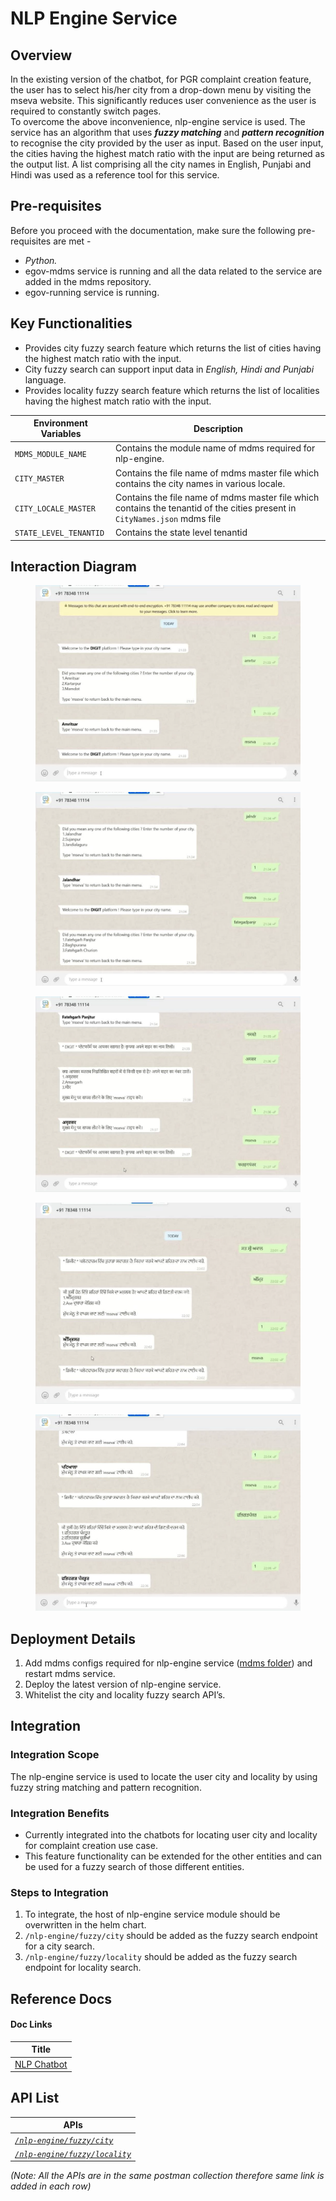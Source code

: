 # NLP Engine Service

## Overview

In the existing version of the chatbot, for PGR complaint creation feature, the user has to select his/her city from a drop-down menu by visiting the mseva website. This significantly reduces user convenience as the user is required to constantly switch pages.\
To overcome the above inconvenience, nlp-engine service is used. The service has an algorithm that uses _**fuzzy matching**_ and _**pattern recognition**_ to recognise the city provided by the user as input. Based on the user input, the cities having the highest match ratio with the input are being returned as the output list. A list comprising all the city names in English, Punjabi and Hindi was used as a reference tool for this service.

## Pre-requisites

Before you proceed with the documentation, make sure the following pre-requisites are met -

* _Python._
* egov-mdms service is running and all the data related to the service are added in the mdms repository.
* egov-running service is running.

## Key Functionalities

* Provides city fuzzy search feature which returns the list of cities having the highest match ratio with the input.
* City fuzzy search can support input data in _English, Hindi and Punjabi_ language.
* Provides locality fuzzy search feature which returns the list of localities having the highest match ratio with the input.

| Environment Variables  | Description                                                                                                                |
| ---------------------- | -------------------------------------------------------------------------------------------------------------------------- |
| `MDMS_MODULE_NAME`     | Contains the module name of mdms required for nlp-engine.                                                                  |
| `CITY_MASTER`          | Contains the file name of mdms master file which contains the city names in various locale.                                |
| `CITY_LOCALE_MASTER`   | Contains the file name of mdms master file which contains the tenantid of the cities present in `CityNames.json` mdms file |
| `STATE_LEVEL_TENANTID` | Contains the state level tenantid                                                                                          |

## Interaction Diagram

<figure><img src="../../../../.gitbook/assets/AChat1.png" alt=""><figcaption></figcaption></figure>

<figure><img src="../../../../.gitbook/assets/AChat2.png" alt=""><figcaption></figcaption></figure>

<figure><img src="../../../../.gitbook/assets/AChat3.png" alt=""><figcaption></figcaption></figure>

<figure><img src="../../../../.gitbook/assets/AChat4.png" alt=""><figcaption></figcaption></figure>

<figure><img src="../../../../.gitbook/assets/AChat5.png" alt=""><figcaption></figcaption></figure>

## Deployment Details

1. Add mdms configs required for nlp-engine service ([mdms folder](https://github.com/egovernments/egov-mdms-data/tree/QA/data/pb/Chatbot)) and restart mdms service.
2. Deploy the latest version of nlp-engine service.
3. Whitelist the city and locality fuzzy search API’s.

## Integration

### Integration Scope

The nlp-engine service is used to locate the user city and locality by using fuzzy string matching and pattern recognition.

### Integration Benefits

* Currently integrated into the chatbots for locating user city and locality for complaint creation use case.
* This feature functionality can be extended for the other entities and can be used for a fuzzy search of those different entities.

### Steps to Integration

1. To integrate, the host of nlp-engine service module should be overwritten in the helm chart.
2. `/nlp-engine/fuzzy/city` should be added as the fuzzy search endpoint for a city search.
3. `/nlp-engine/fuzzy/locality` should be added as the fuzzy search endpoint for locality search.

## Reference Docs

#### Doc Links <a href="#doc-links" id="doc-links"></a>

| Title                         |
| ----------------------------- |
| [NLP Chatbot](nlp-chatbot.md) |

## API List

| APIs                                                                                          |
| --------------------------------------------------------------------------------------------- |
| [_`/nlp-engine/fuzzy/city`_](https://www.getpostman.com/collections/9cd7600909d4ed16c173)     |
| [_`/nlp-engine/fuzzy/locality`_](https://www.getpostman.com/collections/9cd7600909d4ed16c173) |

_(Note: All the APIs are in the same postman collection therefore same link is added in each row)_

